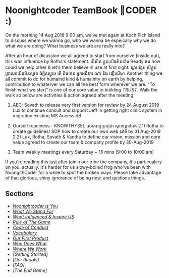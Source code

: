 # Noonightcoder TeamBook 🦉CODER :)

On the morning 14 Aug 2018 9:00 am, we've met again at Koch Pich island to discuss where we wanna go, who we wanna be espeically why we do what we are doing?
What business we are are really into?

After an hour of dicussion we all agreed to start from ourselve (inside out), this was influence by Rotha's statement.
បេីសិន ខ្លួនយេីងមិនទាំង Ready ផង how could we help other & let's them believe in use at first sight. រដ្ថាបន្ថែម បេីខ្លួនប្រាណយេីងមិនស្អាត ធំក្លិនស្អុយ តេី និងមាន អ្នកអជីវករ ណា និង ជឿយេីង។
Another thing we all commit to do for humaind kind & humainity on earth by helping, contribution to whaterver we can all the best form wherever we are.
"To finish what we start" is one of our core value in building *TRUST*. Walk the walk so below are activities & action agreed after the meeting.

1) AEC: Sovath to release very first version for review by 24 August 2019
  Lux to continue consult and support Jeff in getting right clinic system in migration existing MS Access dB

2) Ourself readiness - KNOWTHYSEL លោកអក្នប្រាជ្ញថា ស្គាល់ខ្លួនអែង
  2.1) Rotha to create guidelines/ SOP how to create our own web site by 31 Aug-2019
  2.2) Lux, Rotha, Sovath & Vantha to define our vision, mission and core value agreed to create our team & company profile by 30-Aug-2019
 
3) Team weekly meetings every Saturday ~ 15 mins (9:00 to 10:00 am) 
 

If you're reading this just after joinin our tribe the company, it's particualary on you, actually.
It's harder for us slowy-boiled frog who've been with NoongithCoder for a while to spot the broken ways. Please take advantage of that glorious, shiny ignorance of being new, and qustions things.

## Sections

* *[Noonightcoder Is You](https://github.com/soklux/teambook/blob/master/noonightcoder-is-you.md)*
* *[What We Stand For](https://github.com/soklux/teambook/blob/master/what-we-stand-for.md)*
* *[What Influenced & Inspire US](https://github.com/soklux/culturebook/blob/master/what-influenced-us.md)*
* *[Rule of The Game](https://github.com/soklux/culturebook/blob/master/rule-of-the-game.md)*
* *[Code of Conduct](https://github.com/soklux/teambook/blob/master/code-of-conduct.md)*
* *[Vocabulary](https://github.com/soklux/teambook/tree/master)*
* *[Our First Product](https://github.com/soklux/teambook/blob/master/our-first-product.md)*
* *[Who Does What](https://github.com/soklux/teambook/blob/master/orgchart.md)*
* *[Where We Work](https://github.com/soklux/teambook/blob/master/where-we-work.md)*
* *[Getting Started]*
* *[Our Rituals]*
* *[FAQ]*
* *[The End Game]*
